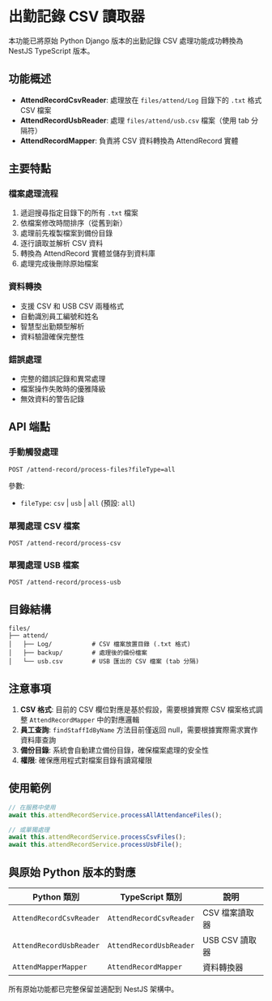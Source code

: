 # 出勤記錄 CSV 讀取器

本功能已將原始 Python Django 版本的出勤記錄 CSV 處理功能成功轉換為 NestJS TypeScript 版本。

## 功能概述

- **AttendRecordCsvReader**: 處理放在 `files/attend/Log` 目錄下的 `.txt` 格式 CSV 檔案
- **AttendRecordUsbReader**: 處理 `files/attend/usb.csv` 檔案（使用 tab 分隔符）
- **AttendRecordMapper**: 負責將 CSV 資料轉換為 AttendRecord 實體

## 主要特點

### 檔案處理流程

1. 遞迴搜尋指定目錄下的所有 `.txt` 檔案
2. 依檔案修改時間排序（從舊到新）
3. 處理前先複製檔案到備份目錄
4. 逐行讀取並解析 CSV 資料
5. 轉換為 AttendRecord 實體並儲存到資料庫
6. 處理完成後刪除原始檔案

### 資料轉換

- 支援 CSV 和 USB CSV 兩種格式
- 自動識別員工編號和姓名
- 智慧型出勤類型解析
- 資料驗證確保完整性

### 錯誤處理

- 完整的錯誤記錄和異常處理
- 檔案操作失敗時的優雅降級
- 無效資料的警告記錄

## API 端點

### 手動觸發處理

```
POST /attend-record/process-files?fileType=all
```

參數:

- `fileType`: `csv` | `usb` | `all` (預設: `all`)

### 單獨處理 CSV 檔案

```
POST /attend-record/process-csv
```

### 單獨處理 USB 檔案

```
POST /attend-record/process-usb
```

## 目錄結構

```
files/
├── attend/
│   ├── Log/           # CSV 檔案放置目錄 (.txt 格式)
│   ├── backup/        # 處理後的備份檔案
│   └── usb.csv        # USB 匯出的 CSV 檔案 (tab 分隔)
```

## 注意事項

1. **CSV 格式**: 目前的 CSV 欄位對應是基於假設，需要根據實際 CSV 檔案格式調整 `AttendRecordMapper` 中的對應邏輯
2. **員工查詢**: `findStaffIdByName` 方法目前僅返回 null，需要根據實際需求實作資料庫查詢
3. **備份目錄**: 系統會自動建立備份目錄，確保檔案處理的安全性
4. **權限**: 確保應用程式對檔案目錄有讀寫權限

## 使用範例

```typescript
// 在服務中使用
await this.attendRecordService.processAllAttendanceFiles();

// 或單獨處理
await this.attendRecordService.processCsvFiles();
await this.attendRecordService.processUsbFile();
```

## 與原始 Python 版本的對應

| Python 類別             | TypeScript 類別         | 說明           |
| ----------------------- | ----------------------- | -------------- |
| `AttendRecordCsvReader` | `AttendRecordCsvReader` | CSV 檔案讀取器 |
| `AttendRecordUsbReader` | `AttendRecordUsbReader` | USB CSV 讀取器 |
| `AttendMapperMapper`    | `AttendRecordMapper`    | 資料轉換器     |

所有原始功能都已完整保留並適配到 NestJS 架構中。
